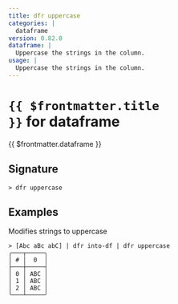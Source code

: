 ```yaml
---
title: dfr uppercase
categories: |
  dataframe
version: 0.82.0
dataframe: |
  Uppercase the strings in the column.
usage: |
  Uppercase the strings in the column.
---
```


# <code>{{ $frontmatter.title }}</code> for dataframe

<div class='command-title'>{{ $frontmatter.dataframe }}</div>

## Signature

```> dfr uppercase ```

## Examples

Modifies strings to uppercase
```shell
> [Abc aBc abC] | dfr into-df | dfr uppercase
╭───┬─────╮
│ # │  0  │
├───┼─────┤
│ 0 │ ABC │
│ 1 │ ABC │
│ 2 │ ABC │
╰───┴─────╯

```
